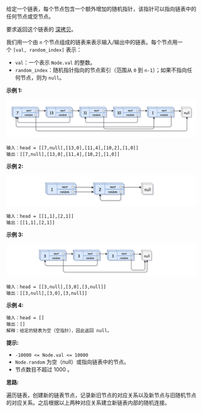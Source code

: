 给定一个链表，每个节点包含一个额外增加的随机指针，该指针可以指向链表中的任何节点或空节点。

要求返回这个链表的 [深拷贝](https://zh.wikipedia.org/wiki/%E5%85%8B%E9%9A%86_(%E7%BC%96%E7%A8%8B%E5%AD%A6))。 

我们用一个由 `n` 个节点组成的链表来表示输入/输出中的链表。每个节点用一个 `[val, random_index]` 表示：

- `val`：一个表示 `Node.val` 的整数。
- `random_index`：随机指针指向的节点索引（范围从 `0` 到 `n-1`）；如果不指向任何节点，则为 `null`。

**示例 1:**

![](https://github.com/Tarocch1/leetcode/blob/master/problems/0101%20-%200150/138.%20%E5%A4%8D%E5%88%B6%E5%B8%A6%E9%9A%8F%E6%9C%BA%E6%8C%87%E9%92%88%E7%9A%84%E9%93%BE%E8%A1%A8/assets/e1.png)

```
输入：head = [[7,null],[13,0],[11,4],[10,2],[1,0]]
输出：[[7,null],[13,0],[11,4],[10,2],[1,0]]
```

**示例 2:**

![](https://github.com/Tarocch1/leetcode/blob/master/problems/0101%20-%200150/138.%20%E5%A4%8D%E5%88%B6%E5%B8%A6%E9%9A%8F%E6%9C%BA%E6%8C%87%E9%92%88%E7%9A%84%E9%93%BE%E8%A1%A8/assets/e2.png)

```
输入：head = [[1,1],[2,1]]
输出：[[1,1],[2,1]]
```

**示例 3:**

![](https://github.com/Tarocch1/leetcode/blob/master/problems/0101%20-%200150/138.%20%E5%A4%8D%E5%88%B6%E5%B8%A6%E9%9A%8F%E6%9C%BA%E6%8C%87%E9%92%88%E7%9A%84%E9%93%BE%E8%A1%A8/assets/e3.png)

```
输入：head = [[3,null],[3,0],[3,null]]
输出：[[3,null],[3,0],[3,null]]
```

**示例 4:**

```
输入：head = []
输出：[]
解释：给定的链表为空（空指针），因此返回 null。
```

**提示:**

- `-10000 <= Node.val <= 10000`
- `Node.random` 为空（null）或指向链表中的节点。
- 节点数目不超过 1000 。

**思路:**

遍历链表，创建新的链表节点，记录新旧节点的对应关系以及新节点与旧随机节点的对应关系。之后根据以上两种对应关系建立新链表内部的随机连接。
